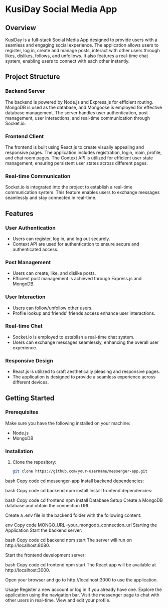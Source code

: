 # KusiDay Social Media App

## Overview

KusiDay is a full-stack Social Media App designed to provide users with a seamless and engaging social experience. The application allows users to register, log in, create and manage posts, interact with other users through likes, dislikes, follows, and unfollows. It also features a real-time chat system, enabling users to connect with each other instantly.

## Project Structure

### Backend Server
The backend is powered by Node.js and Express.js for efficient routing. MongoDB is used as the database, and Mongoose is employed for effective database management. The server handles user authentication, post management, user interactions, and real-time communication through Socket.io.

### Frontend Client
The frontend is built using React.js to create visually appealing and responsive pages. The application includes registration, login, main, profile, and chat room pages. The Context API is utilized for efficient user state management, ensuring persistent user states across different pages.

### Real-time Communication
Socket.io is integrated into the project to establish a real-time communication system. This feature enables users to exchange messages seamlessly and stay connected in real-time.

## Features

### User Authentication
- Users can register, log in, and log out securely.
- Context API are used for authentication to ensure secure and authenticated access.

### Post Management
- Users can create, like, and dislike posts.
- Efficient post management is achieved through Express.js and MongoDB.

### User Interaction
- Users can follow/unfollow other users.
- Profile lookup and friends' friends access enhance user interactions.

### Real-time Chat
- Socket.io is employed to establish a real-time chat system.
- Users can exchange messages seamlessly, enhancing the overall user experience.

### Responsive Design
- React.js is utilized to craft aesthetically pleasing and responsive pages.
- The application is designed to provide a seamless experience across different devices.





## Getting Started

### Prerequisites

Make sure you have the following installed on your machine:

- Node.js
- MongoDB

### Installation

1. Clone the repository:

   ```bash
   git clone https://github.com/your-username/messenger-app.git

bash
Copy code
cd messenger-app
Install backend dependencies:

bash
Copy code
cd backend
npm install
Install frontend dependencies:

bash
Copy code
cd frontend
npm install
Database Setup
Create a MongoDB database and obtain the connection URL.

Create a .env file in the backend folder with the following content:

env
Copy code
MONGO_URL=your_mongodb_connection_url
Starting the Application
Start the backend server:

bash
Copy code
cd backend
npm start
The server will run on http://localhost:8080.

Start the frontend development server:

bash
Copy code
cd frontend
npm start
The React app will be available at http://localhost:3000.

Open your browser and go to http://localhost:3000 to use the application.

Usage
Register a new account or log in if you already have one.
Explore the application using the navigation bar.
Visit the messenger page to chat with other users in real-time.
View and edit your profile.


